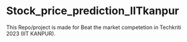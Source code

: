 # Stock_price_prediction_IITkanpur
This Repo/project is made for Beat the market competetion  in Techkriti 2023 (IIT KANPUR).
